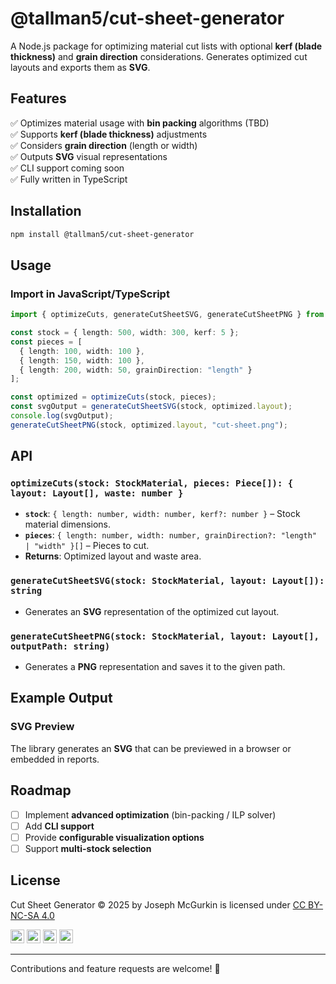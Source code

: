 # @tallman5/cut-sheet-generator

A Node.js package for optimizing material cut lists with optional **kerf (blade thickness)** and **grain direction** considerations. Generates optimized cut layouts and exports them as **SVG**.

## Features
✅ Optimizes material usage with **bin packing** algorithms (TBD)  
✅ Supports **kerf (blade thickness)** adjustments  
✅ Considers **grain direction** (length or width)  
✅ Outputs **SVG** visual representations  
✅ CLI support coming soon  
✅ Fully written in TypeScript  

## Installation
```sh
npm install @tallman5/cut-sheet-generator
```

## Usage
### Import in JavaScript/TypeScript
```ts
import { optimizeCuts, generateCutSheetSVG, generateCutSheetPNG } from "@tallman5/cut-sheet-generator";

const stock = { length: 500, width: 300, kerf: 5 };
const pieces = [
  { length: 100, width: 100 },
  { length: 150, width: 100 },
  { length: 200, width: 50, grainDirection: "length" }
];

const optimized = optimizeCuts(stock, pieces);
const svgOutput = generateCutSheetSVG(stock, optimized.layout);
console.log(svgOutput);
generateCutSheetPNG(stock, optimized.layout, "cut-sheet.png");
```

## API
### `optimizeCuts(stock: StockMaterial, pieces: Piece[]): { layout: Layout[], waste: number }`
- **`stock`**: `{ length: number, width: number, kerf?: number }` – Stock material dimensions.
- **`pieces`**: `{ length: number, width: number, grainDirection?: "length" | "width" }[]` – Pieces to cut.
- **Returns**: Optimized layout and waste area.

### `generateCutSheetSVG(stock: StockMaterial, layout: Layout[]): string`
- Generates an **SVG** representation of the optimized cut layout.

### `generateCutSheetPNG(stock: StockMaterial, layout: Layout[], outputPath: string)`
- Generates a **PNG** representation and saves it to the given path.

## Example Output
### **SVG Preview**
The library generates an **SVG** that can be previewed in a browser or embedded in reports.

## Roadmap
- [ ] Implement **advanced optimization** (bin-packing / ILP solver)
- [ ] Add **CLI support**
- [ ] Provide **configurable visualization options**
- [ ] Support **multi-stock selection**

## License
Cut Sheet Generator © 2025 by Joseph McGurkin is licensed under [CC BY-NC-SA 4.0](https://creativecommons.org/licenses/by-nc-sa/4.0/?ref=chooser-v1)

<img style="height:22px!important;" src="https://mirrors.creativecommons.org/presskit/icons/cc.svg?ref=chooser-v1" alt="">&nbsp;<img style="height:22px!important;" src="https://mirrors.creativecommons.org/presskit/icons/by.svg?ref=chooser-v1" alt="">&nbsp;<img style="height:22px!important;" src="https://mirrors.creativecommons.org/presskit/icons/nc.svg?ref=chooser-v1" alt="">&nbsp;<img style="height:22px!important;" src="https://mirrors.creativecommons.org/presskit/icons/sa.svg?ref=chooser-v1" alt="">

---
Contributions and feature requests are welcome! 🚀

